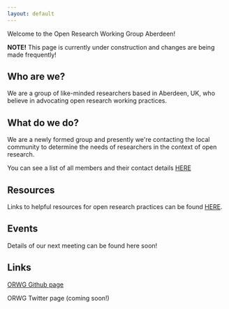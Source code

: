 ```yaml
---
layout: default
---
```


Welcome to the Open Research Working Group Aberdeen! 

**NOTE!** This page is currently under construction and changes are being made frequently!

## Who are we?

We are a group of like-minded researchers based in Aberdeen, UK, who believe in advocating open research working practices. 


## What do we do?

We are a newly formed group and presently we're contacting the local community to determine the needs of researchers in the context of open research. 

You can see a list of all members and their contact details [HERE](./members.md)


## Resources

Links to helpful resources for open research practices can be found [HERE](./resources.md).


## Events

Details of our next meeting can be found here soon!

## Links

[ORWG Github page](https://github.com/ORWG-Aberdeen)

ORWG Twitter page (coming soon!)
